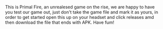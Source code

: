 This is Primal Fire, an unrealesed game on the rise, we are happy to have you test our game out, just don't take the game file and mark it as yours, in order to get started open this up on your headset and click releases amd then download the file that ends with APK. Have fum!
